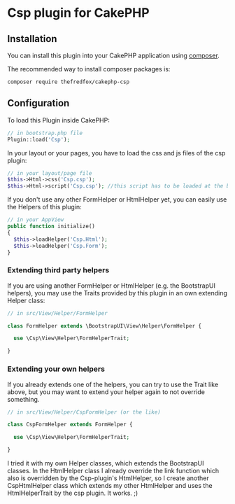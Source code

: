 # Csp plugin for CakePHP

## Installation

You can install this plugin into your CakePHP application using [composer](http://getcomposer.org).

The recommended way to install composer packages is:

```
composer require thefredfox/cakephp-csp
```

## Configuration

To load this Plugin inside CakePHP:

``` php
// in bootstrap.php file
Plugin::load('Csp');
```

In your layout or your pages, you have to load the css and js files of the csp plugin:

``` php
// in your layout/page file
$this->Html->css('Csp.csp');
$this->Html->script('Csp.csp'); //this script has to be loaded at the bottom
```

If you don't use any other FormHelper or HtmlHelper yet, you can easily use the Helpers of this plugin:

``` php
// in your AppView
public function initialize()
{
  $this->loadHelper('Csp.Html');
  $this->loadHelper('Csp.Form');
}
```

### Extending third party helpers
If you are using another FormHelper or HtmlHelper (e.g. the BootstrapUI helpers), you may use the Traits provided by this plugin in an own extending Helper class:

``` php
// in src/View/Helper/FormHelper

class FormHelper extends \BootstrapUI\View\Helper\FormHelper {

  use \Csp\View\Helper\FormHelperTrait;

}
```

### Extending your own helpers
If you already extends one of the helpers, you can try to use the Trait like above, but you may want to extend your helper again to not override something.

``` php
// in src/View/Helper/CspFormHelper (or the like)

class CspFormHelper extends FormHelper {

  use \Csp\View\Helper\FormHelperTrait;

}
```

I tried it with my own Helper classes, which extends the BootstrapUI classes. In the HtmlHelper class I already override the link function which also is overridden by the Csp-plugin's HtmlHelper, so I create another CspHtmlHelper class which extends my other HtmlHelper and uses the HtmlHelperTrait by the csp plugin. It works. ;)
